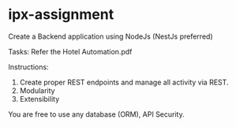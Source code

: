 # ipx-assignment


Create a Backend application using NodeJs (NestJs preferred)

Tasks:
Refer the Hotel Automation.pdf


Instructions:

1. Create proper REST endpoints and manage all activity via REST.
2. Modularity
3. Extensibility

You are free to use any database (ORM), API Security.
